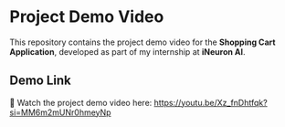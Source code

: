 # **Project Demo Video**

This repository contains the project demo video for the **Shopping Cart Application**, developed as part of my internship at **iNeuron AI**.

## **Demo Link**
🎥 Watch the project demo video here: https://youtu.be/Xz_fnDhtfqk?si=MM6m2mUNr0hmeyNp

